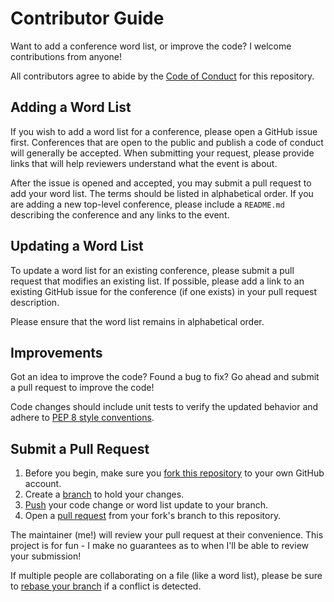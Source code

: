 # Contributor Guide

Want to add a conference word list, or improve the code?
I welcome contributions from anyone!

All contributors agree to abide by the [Code of Conduct](code_of_conduct.md) for this repository.

## Adding a Word List

If you wish to add a word list for a conference, please open a GitHub issue first.
Conferences that are open to the public and publish a code of conduct will generally be accepted.
When submitting your request, please provide links that will help reviewers understand what the event is about.

After the issue is opened and accepted, you may submit a pull request to add your word list.
The terms should be listed in alphabetical order.
If you are adding a new top-level conference, please include a `README.md` describing the conference and any links to the event.

## Updating a Word List

To update a word list for an existing conference, please submit a pull request that modifies an existing list.
If possible, please add a link to an existing GitHub issue for the conference (if one exists) in your pull request description.

Please ensure that the word list remains in alphabetical order.

## Improvements

Got an idea to improve the code? Found a bug to fix?
Go ahead and submit a pull request to improve the code!

Code changes should include unit tests to verify the updated behavior and adhere to [PEP 8 style conventions](https://www.python.org/dev/peps/pep-0008/).

## Submit a Pull Request

1. Before you begin, make sure you [fork this repository](https://docs.github.com/en/get-started/quickstart/fork-a-repo) to your own GitHub account.
2. Create a [branch](https://docs.github.com/en/github/collaborating-with-pull-requests/proposing-changes-to-your-work-with-pull-requests/creating-and-deleting-branches-within-your-repository) to hold your changes.
3. [Push](https://docs.github.com/en/get-started/using-git/pushing-commits-to-a-remote-repository) your code change or word list update to your branch.
4. Open a [pull request](https://docs.github.com/en/github/collaborating-with-pull-requests/proposing-changes-to-your-work-with-pull-requests/creating-a-pull-request-from-a-fork) from your fork's branch to this repository.

The maintainer (me!) will review your pull request at their convenience.
This project is for fun - I make no guarantees as to when I'll be able to review your submission!

If multiple people are collaborating on a file (like a word list), please be sure to [rebase your branch](https://docs.github.com/en/get-started/using-git/using-git-rebase-on-the-command-line) if a conflict is detected.
